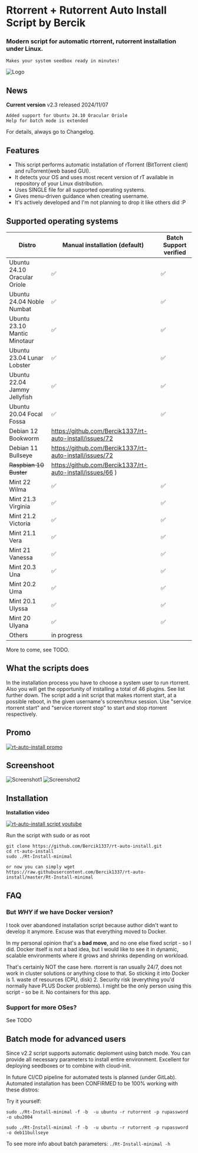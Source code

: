 
# Rtorrent + Rutorrent Auto Install Script by Bercik
### Modern script for automatic rtorrent, rutorrent installation under Linux.
	Makes your system seedbox ready in minutes!


![Logo](https://i.imgur.com/KtvJriL.jpg)

## News

**Current version** v2.3 released 2024/11/07

	Added support for Ubuntu 24.10 Oracular Oriole
	Help for batch mode is extended

For details, always go to Changelog.

## Features ##

* This script performs automatic installation of rTorrent (BitTorrent client) and ruTorrent(web based GUI).
* It detects your OS and uses most recent version of rT available in repository of your Linux distribution.
* Uses SINGLE file for all supported operating systems.
* Gives menu-driven guidance when creating username.
* It's actively developed and I'm not planning to drop it like others did :P

## Supported operating systems ##

| Distro    | Manual installation (default) | Batch Support verified |
| -------- | ------- | ------- |
| Ubuntu 24.10 Oracular Oriole | ✅ |  ✅ |
| Ubuntu 24.04 Noble Numbat | ✅ |  ✅ |
| Ubuntu 23.10 Mantic Minotaur | ✅ | ✅ |
| Ubuntu 23.04 Lunar Lobster | ✅ | ✅ |
| Ubuntu 22.04 Jammy Jellyfish | ✅ | ✅ |
| Ubuntu 20.04 Focal Fossa | ✅ | ✅ |
| Debian 12    Bookworm | https://github.com/Bercik1337/rt-auto-install/issues/72 |  |
| Debian 11    Bullseye | https://github.com/Bercik1337/rt-auto-install/issues/72 |  |
| ~~Raspbian 10  Buster~~| https://github.com/Bercik1337/rt-auto-install/issues/66 )  |  |
| Mint   22    Wilma | ✅ | ✅|
| Mint   21.3  Virginia | ✅ | ✅ |
| Mint   21.2  Victoria | ✅ | ✅ |
| Mint   21.1  Vera | ✅ | ✅ |
| Mint   21    Vanessa | ✅ |✅ |
| Mint   20.3  Una | ✅ | ✅ |
| Mint   20.2  Uma | ✅ | ✅  |
| Mint   20.1  Ulyssa | ✅ | ✅ |
| Mint   20    Ulyana | ✅ | ✅ |
| Others    | in progress    |

More to come, see TODO.

## What the scripts does ##
In the installation process you have to choose a system user to run rtorrent.
Also you will get the opportunity of installing a total of 46 plugins. See list further down.
The script add a init script that makes rtorrent start, at a possible reboot, in the
given username's screen/tmux session. Use "service rtorrent start" and
"service rtorrent stop" to start and stop rtorrent respectively.

Promo
------------

[![rt-auto-install promo](https://img.youtube.com/vi/F0MvYg7bAqk/0.jpg)](https://youtu.be/F0MvYg7bAqk)

Screenshoot
------------

![Screenshot1](https://i.ibb.co/5R1YWtN/rt-main-menu.png)
![Screenshot2](https://i.ibb.co/GvB8Tdq/rt-complete.png)


Installation
------------

**Installation video**

[![rt-auto-install script youtube](https://img.youtube.com/vi/uBxfSg0blPM/0.jpg)](https://www.youtube.com/watch?v=uBxfSg0blPM)



Run the script with sudo or as root
	
	git clone https://github.com/Bercik1337/rt-auto-install.git
	cd rt-auto-install
	sudo ./Rt-Install-minimal
	
	or now you can simply wget https://raw.githubusercontent.com/Bercik1337/rt-auto-install/master/Rt-Install-minimal

FAQ
------------
### But _WHY_ if we have Docker version?
I took over abandoned installation script because author didn't want to develop it anymore. Excuse was that everything moved to Docker.

In my personal opinion that's a **bad move**, and no one else fixed script - so I did. Docker itself is not a bad idea, but I would like to see it in dynamic, scalable environments where it grows and shrinks depending on workload.

That's certainly NOT the case here. rtorrent is ran usually 24/7, does not work in cluster solutions or anything close to that. So sticking it into Docker is 1. waste of resources (CPU, disk) 2. Security risk (everything you'd normally have PLUS Docker problems).
I might be the only person using this script - so be it. No containers for this app.


### Support for more OSes? 
See TODO


## Batch mode for advanced users
Since v2.2 script supports automatic deploment using batch mode. You can provide all necessary parameters to install entire environment. Excellent for deploying seedboxes or to combine with cloud-init.

In future CI/CD pipeline for automated tests is planned (under GitLab).
Automated installation has been CONFIRMED to be 100% working with these distros:


Try it yourself:

`sudo ./Rt-Install-minimal -f -b  -u ubuntu -r rutorrent -p rupassword -o ubu2004`

`sudo ./Rt-Install-minimal -f -b  -u ubuntu -r rutorrent -p rupassword -o deb11bullseye`

To see more info about batch parameters: `./Rt-Install-minimal -h`


